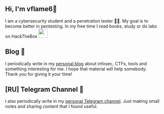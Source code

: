 ## Hi, I'm vflame6👋

I am a cybersecurity student and a penetration tester 👨‍💻. My goal is to become better in pentesting. In my free time I read books, study or do labs on HackTheBox <img src="https://media.giphy.com/media/WUlplcMpOCEmTGBtBW/giphy.gif" width="30">

## Blog 📄

I periodically write in my [personal blog](https://vflame6.github.io/) about infosec, CTFs, tools and something interesting for me. I hope that material will help somebody. Thank you for giving it your time!

## [RU] Telegram Channel 📎

I also periodically write in my [personal Telegram channel](https://t.me/vflame6). Just making small notes and sharing content that I found useful.

